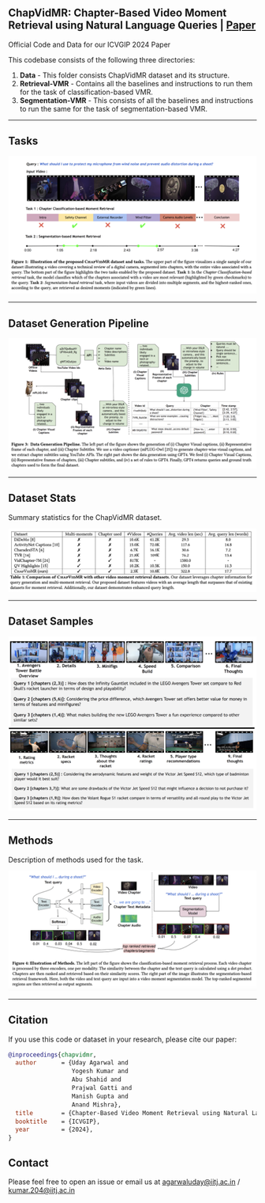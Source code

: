 ## ChapVidMR: Chapter-Based Video Moment Retrieval using Natural Language Queries | [Paper](https://github.com/vl2g/ChapVidMR/blob/main/figures/ChapVidMR.pdf)
Official Code and Data for our ICVGIP 2024 Paper

This codebase consists of the following three directories:

1) **Data** - This folder consists ChapVidMR dataset and its structure.
2) **Retrieval-VMR** - Contains all the baselines and instructions to run them for the task of classification-based VMR.
3) **Segmentation-VMR** - This consists of all the baselines and instructions to run the same for the task of segmentation-based VMR.

---

## Tasks

![Introduction](figures/Introduction.png)

---

## Dataset Generation Pipeline

![Dataset Generation Pipeline](figures/dataset_generation_pipeline.png)

---

## Dataset Stats
Summary statistics for the ChapVidMR dataset.

![Dataset Stats](figures/dataset_stats.png)

---

## Dataset Samples


![Dataset Samples](figures/dataset_sample.png)

---

## Methods
Description of methods used for the task.

![Methods](figures/methods.png)

---
## Citation

If you use this code or dataset in your research, please cite our paper:

```bibtex
@inproceedings{chapvidmr,
  author       = {Uday Agarwal and
                  Yogesh Kumar and
                  Abu Shahid and
                  Prajwal Gatti and
                  Manish Gupta and
                  Anand Mishra},
  title        = {Chapter-Based Video Moment Retrieval using Natural Language Queries},
  booktitle    = {ICVGIP},
  year         = {2024},
}
```
## Contact

Please feel free to open an issue or email us at [agarwaluday@iitj.ac.in](mailto:agarwaluday@iitj.ac.in) / [kumar.204@iitj.ac.in](mailto:kumar.204@iitj.ac.in)


